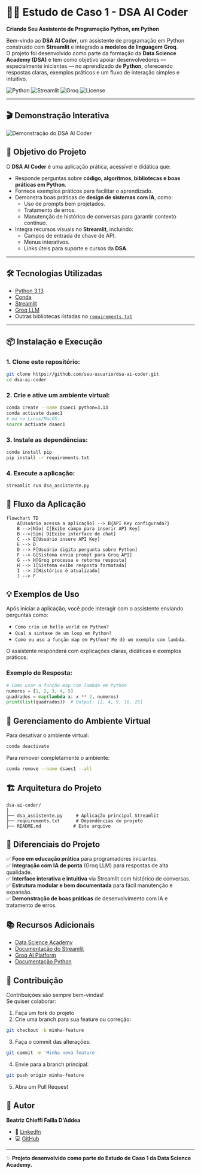 # 🧑‍💻 Estudo de Caso 1 - DSA AI Coder  
**Criando Seu Assistente de Programação Python, em Python**  

Bem-vindo ao **DSA AI Coder**, um assistente de programação em Python construído com **Streamlit** e integrado a **modelos de linguagem Groq**.  
O projeto foi desenvolvido como parte da formação da **Data Science Academy (DSA)** e tem como objetivo apoiar desenvolvedores — especialmente iniciantes — no aprendizado de **Python**, oferecendo respostas claras, exemplos práticos e um fluxo de interação simples e intuitivo.  

![Python](https://img.shields.io/badge/Python-3.13-blue.svg)
![Streamlit](https://img.shields.io/badge/Streamlit-1.36.0-red.svg)
![Groq](https://img.shields.io/badge/Groq-API-green.svg)
![License](https://img.shields.io/badge/License-MIT-yellow.svg)

---

## 🎬 Demonstração Interativa

![Demonstração do DSA AI Coder](./assets//demo.gif)

## 🚀 Objetivo do Projeto
O **DSA AI Coder** é uma aplicação prática, acessível e didática que:  
- Responde perguntas sobre **código, algoritmos, bibliotecas e boas práticas em Python**.  
- Fornece exemplos práticos para facilitar o aprendizado.  
- Demonstra boas práticas de **design de sistemas com IA**, como:  
  - Uso de prompts bem projetados.  
  - Tratamento de erros.  
  - Manutenção de histórico de conversas para garantir contexto contínuo.  
- Integra recursos visuais no **Streamlit**, incluindo:  
  - Campos de entrada de chave de API.  
  - Menus interativos.  
  - Links úteis para suporte e cursos da **DSA**.  

---

## 🛠️ Tecnologias Utilizadas
- [Python 3.13](https://www.python.org/)  
- [Conda](https://docs.conda.io/)  
- [Streamlit](https://streamlit.io/)  
- [Groq LLM](https://groq.com/)  
- Outras bibliotecas listadas no [`requirements.txt`](./requirements.txt)  

---

## 📦 Instalação e Execução

### 1. Clone este repositório:
```bash
git clone https://github.com/seu-usuario/dsa-ai-coder.git
cd dsa-ai-coder
```

### 2. Crie e ative um ambiente virtual:
```bash
conda create --name dsaec1 python=3.13
conda activate dsaec1
# ou no Linux/MacOS:
source activate dsaec1
```

### 3. Instale as dependências:
```bash
conda install pip
pip install -r requirements.txt
```

### 4. Execute a aplicação:
```bash
streamlit run dsa_assistente.py
```

## 🔄 Fluxo da Aplicação

```mermaid
flowchart TD
    A[Usuário acessa a aplicação] --> B{API Key configurada?}
    B -->|Não| C[Exibe campo para inserir API Key]
    B -->|Sim| D[Exibe interface de chat]
    C --> E[Usuário insere API Key]
    E --> D
    D --> F[Usuário digita pergunta sobre Python]
    F --> G[Sistema envia prompt para Groq API]
    G --> H[Groq processa e retorna resposta]
    H --> I[Sistema exibe resposta formatada]
    I --> J[Histórico é atualizado]
    J --> F
```

## 💡 Exemplos de Uso

Após iniciar a aplicação, você pode interagir com o assistente enviando perguntas como:

- `Como crio um hello world em Python?`
- `Qual a sintaxe de um loop em Python?`
- `Como eu uso a função map em Python? Me dê um exemplo com lambda.`

O assistente responderá com explicações claras, didáticas e exemplos práticos.

### Exemplo de Resposta:
```python
# Como usar a função map com lambda em Python
numeros = [1, 2, 3, 4, 5]
quadrados = map(lambda x: x ** 2, numeros)
print(list(quadrados))  # Output: [1, 4, 9, 16, 25]
```

## 🧹 Gerenciamento do Ambiente Virtual

Para desativar o ambiente virtual:
```bash
conda deactivate
```

Para remover completamente o ambiente:
```bash
conda remove --name dsaec1 --all
```

## 🏗️ Arquitetura do Projeto

```
dsa-ai-coder/
│
├── dsa_assistente.py     # Aplicação principal Streamlit
├── requirements.txt      # Dependências do projeto
├── README.md            # Este arquivo
```

## 🎯 Diferenciais do Projeto

✅ **Foco em educação prática** para programadores iniciantes.  
✅ **Integração com IA de ponta** (Groq LLM) para respostas de alta qualidade.  
✅ **Interface interativa e intuitiva** via Streamlit com histórico de conversas.  
✅ **Estrutura modular e bem documentada** para fácil manutenção e expansão.  
✅ **Demonstração de boas práticas** de desenvolvimento com IA e tratamento de erros.  

## 📚 Recursos Adicionais

- [Data Science Academy](https://www.datascienceacademy.com.br)
- [Documentação do Streamlit](https://docs.streamlit.io/)
- [Groq AI Platform](https://groq.com/)
- [Documentação Python](https://docs.python.org/3/)

## 🤝 Contribuição

Contribuições são sempre bem-vindas!  
Se quiser colaborar:

1. Faça um fork do projeto
2. Crie uma branch para sua feature ou correção:
```bash
git checkout -b minha-feature
```
3. Faça o commit das alterações:
```bash
git commit -m 'Minha nova feature'
```
4. Envie para a branch principal:
```bash
git push origin minha-feature
```
5. Abra um Pull Request

## 👤 Autor

**Beatriz Chieffi Failla D'Addea**  
- 💼 [LinkedIn](https://www.linkedin.com/in/beatriz-daddea/)  
- 💻 [GitHub](https://github.com/seu-usuario)  

---

✨ **Projeto desenvolvido como parte do Estudo de Caso 1 da Data Science Academy.**